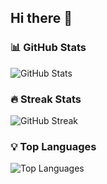 ## Hi there 👋

<!--
**Feriel080/Feriel080** is a ✨ _special_ ✨ repository because its `README.md` (this file) appears on your GitHub profile.

Here are some ideas to get you started:

- 🔭 I’m currently working on ...
- 🌱 I’m currently learning ...
- 👯 I’m looking to collaborate on ...
- 🤔 I’m looking for help with ...
- 💬 Ask me about ...
- 📫 How to reach me: ...
- 😄 Pronouns: ...
- ⚡ Fun fact: ...
-->

### 📊 GitHub Stats
![GitHub Stats](https://github-readme-stats.vercel.app/api?username=Feriel080&show_icons=true&theme=radical)

### 🔥 Streak Stats
![GitHub Streak](https://github-readme-streak-stats.herokuapp.com?user=Feriel080&theme=radical&hide_border=true)

### 💡 Top Languages
![Top Languages](https://github-readme-stats.vercel.app/api/top-langs/?username=Feriel080&layout=compact&theme=radical)
